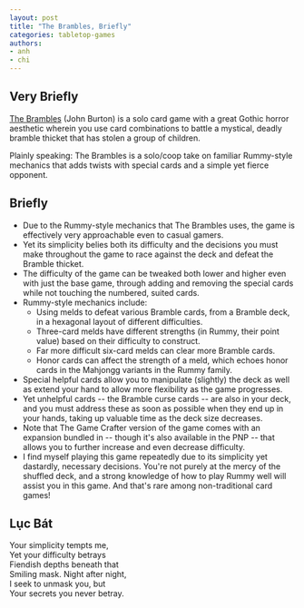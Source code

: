 ```yaml
---
layout: post
title: "The Brambles, Briefly"
categories: tabletop-games
authors: 
- anh
- chi
---
```


## Very Briefly

[The Brambles](https://www.thegamecrafter.com/games/the-brambles:-a-solo-card-game) (John Burton) is a solo card game with a great Gothic horror aesthetic wherein you use card combinations to battle a mystical, deadly bramble thicket that has stolen a group of children.

Plainly speaking: The Brambles is a solo/coop take on familiar Rummy-style mechanics that adds twists with special cards and a simple yet fierce opponent.

## Briefly

* Due to the Rummy-style mechanics that The Brambles uses, the game is effectively very approachable even to casual gamers. 
* Yet its simplicity belies both its difficulty and the decisions you must make throughout the game to race against the deck and defeat the Bramble thicket.
* The difficulty of the game can be tweaked both lower and higher even with just the base game, through adding and removing the special cards while not touching the numbered, suited cards.
* Rummy-style mechanics include:
  * Using melds to defeat various Bramble cards, from a Bramble deck, in a hexagonal layout of different difficulties.
  * Three-card melds have different strengths (in Rummy, their point value) based on their difficulty to construct.
  * Far more difficult six-card melds can clear more Bramble cards.
  * Honor cards can affect the strength of a meld, which echoes honor cards in the Mahjongg variants in the Rummy family.
* Special helpful cards allow you to manipulate (slightly) the deck as well as extend your hand to allow more flexibility as the game progresses.
* Yet unhelpful cards -- the Bramble curse cards -- are also in your deck, and you must address these as soon as possible when they end up in your hands, taking up valuable time as the deck size decreases.
* Note that The Game Crafter version of the game comes with an expansion bundled in -- though it's also available in the PNP -- that allows you to further increase and even decrease difficulty.
* I find myself playing this game repeatedly due to its simplicity yet dastardly, necessary decisions. You're not purely at the mercy of the shuffled deck, and a strong knowledge of how to play Rummy well will assist you in this game. And that's rare among non-traditional card games!

## Lục Bát

Your simplicity tempts me, \
Yet your difficulty betrays \
Fiendish depths beneath that\
Smiling mask. Night after night,\
I seek to unmask you, but\
Your secrets you never betray.